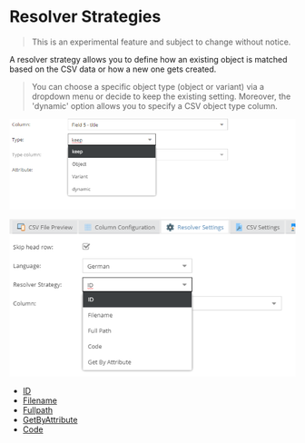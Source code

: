 # Resolver Strategies

> This is an experimental feature and subject to change without notice.

A resolver strategy allows you to define how an existing object is matched based on the CSV data or how a new one gets created.

> You can choose a specific object type (object or variant) via a dropdown menu or decide to keep the existing setting. Moreover, the 'dynamic' option allows you to specify a CSV object type column. 

![Object Type](../../../img/csvimport/resolver_objecttype.png)

![Resolver](../../../img/csvimport/resolver.png)


* [ID](./01_Id.md)
* [Filename](./02_Filename.md)
* [Fullpath](./03_Fullpath.md)
* [GetByAttribute](./04_GetByAttribute.md)
* [Code](./05_Code.md)
